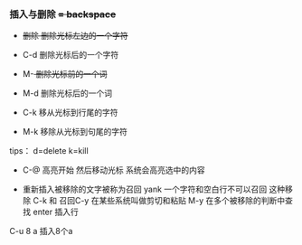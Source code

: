 ### 插入与删除 <DEL> = backspace
* <DEL> 删除 删除光标左边的一个字符 
* C-d 删除光标后的一个字符
* M-<DEL> 删除光标前的一个词
* M-d 删除光标后的一个词

* C-k 移从光标到行尾的字符
* M-k 移除从光标到句尾的字符

tips： d=delete k=kill

* C-@ 高亮开始 然后移动光标 系统会高亮选中的内容

* 重新插入被移除的文字被称为召回 yank
一个字符和空白行不可以召回
这种移除 C-k 和 召回C-y 在某些系统叫做剪切和粘贴
M-y 在多个被移除的判断中查找 
enter 插入行

C-u 8 a 插入8个a

